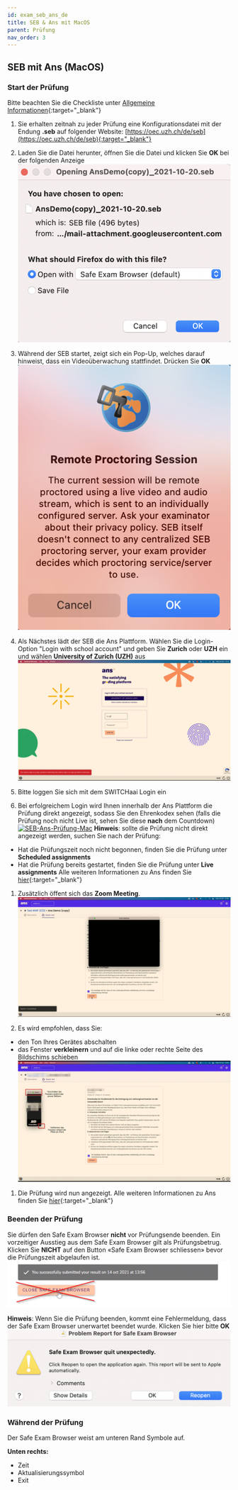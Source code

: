 ```yaml
---
id: exam_seb_ans_de
title: SEB & Ans mit MacOS
parent: Prüfung
nav_order: 3
---
```


## SEB mit Ans (MacOS)

### Start der Prüfung
Bitte beachten Sie die Checkliste unter [Allgemeine Informationen](https://uzh-oec.github.io/seb/exam_general_de.html){:target="_blank"}

1. Sie erhalten zeitnah zu jeder Prüfung eine Konfigurationsdatei mit der Endung **.seb** auf folgender Website: [https://oec.uzh.ch/de/seb](https://oec.uzh.ch/de/seb){:target="_blank"}

1. Laden Sie die Datei herunter, öffnen Sie die Datei und klicken Sie **OK** bei der folgenden Anzeige
[![SEB-Ans-openfile-Mac](assets/SEB_Ans_openfile_mac.png)](SEB_Ans_openfile_mac.png)

1. Während der SEB startet, zeigt sich ein Pop-Up, welches darauf hinweist, dass ein Videoüberwachung stattfindet. Drücken Sie **OK**       
[![SEB-Ans-start-Mac](assets/SEB_Ans_remoteproctoring_mac.png)](assets/SEB_Ans_remoteproctoring_mac.png)

1. Als Nächstes lädt der SEB die Ans Plattform. Wählen Sie die Login-Option "Login with school account" und geben Sie **Zurich** oder **UZH** ein und wählen **University of Zurich (UZH)** aus
[![SEB-Ans-login-Mac](assets/SEB_Ans_login_mac.png)](assets/SEB_Ans_login_mac.png)

1. Bitte loggen Sie sich mit dem SWITCHaai Login ein

1. Bei erfolgreichem Login wird Ihnen innerhalb der Ans Plattform  die Prüfung direkt angezeigt, sodass Sie den Ehrenkodex sehen (falls die Prüfung noch nicht Live ist, sehen Sie diese **nach** dem Countdown)
[![SEB-Ans-Prüfung-Mac](assets/SEB_Ans_Prüfung_mac.png)](assets/SEB_Ans_Prüfung_mac.png)
**Hinweis**: sollte die Prüfung nicht direkt angezeigt werden, suchen Sie nach der Prüfung:
* Hat die Prüfungszeit noch nicht begonnen, finden Sie die Prüfung unter **Scheduled assignments**
* Hat die Prüfung bereits gestartet, finden Sie die Prüfung unter **Live assignments**
Alle weiteren Informationen zu Ans finden Sie [hier](https://uzh-oec.github.io/ans/exam-navigation-de.html){:target="_blank"}

1. Zusätzlich öffent sich das **Zoom Meeting**. 
[![SEB-Ans-Zoom-Mac](assets/SEB_Ans_Zoom_mac.png)](assets/SEB_Ans_Zoom_mac.png)

1. Es wird empfohlen, dass Sie:
* den Ton Ihres Gerätes abschalten
* das Fenster **verkleinern** und auf die linke oder rechte Seite des Bildschims schieben
[![SEB-Ans-Zoom-Mac](assets/SEB_Ans_Zoom_minimize_mac.png)](assets/SEB_Ans_Zoom_minimize_mac.png)

1. Die Prüfung wird nun angezeigt.
Alle weiteren Informationen zu Ans finden Sie [hier](https://uzh-oec.github.io/ans/exam-navigation-de.html){:target="_blank"}

### Beenden der Prüfung
 
Sie dürfen den Safe Exam Browser **nicht** vor Prüfungsende beenden. Ein vorzeitiger Ausstieg aus dem Safe Exam Browser gilt als Prüfungsbetrug. Klicken Sie **NICHT** auf den Button «Safe Exam Browser schliessen» bevor die Prüfungszeit abgelaufen ist.
[![SEB-Ans-QuitBrowser](assets/SEB_Ans_donotquit.png)](assets/SEB_Ans_donotquit.png)

**Hinweis**: Wenn Sie die Prüfung beenden, kommt eine Fehlermeldung, dass der Safe Exam Browser unerwartet beendet wurde. Klicken Sie hier bitte **OK**
[![SEB-Ans-Error-Mac](assets/SEB_Ans_postquit_mac.png)](assets/SEB_Ans_postquit_mac.png)


### Während der Prüfung

Der Safe Exam Browser weist am unteren Rand Symbole auf.

**Unten rechts:**
* Zeit
* Aktualisierungssymbol
* Exit



